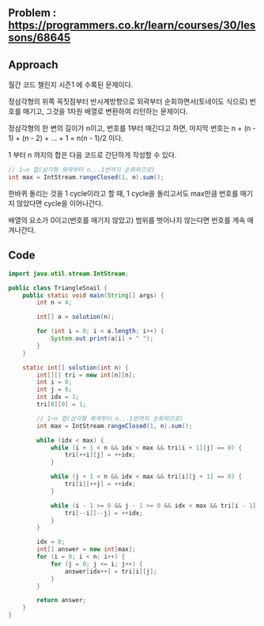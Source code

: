 ## Problem : https://programmers.co.kr/learn/courses/30/lessons/68645

## Approach

월간 코드 챌린지 시즌1 에 수록된 문제이다.

정삼각형의 위쪽 꼭짓점부터 반시계방향으로 외곽부터 순회하면서(토네이도 식으로) 번호를 매기고, 그것을 1차원 배열로 변환하여 리턴하는 문제이다.

정삼각형의 한 변의 길이가 n이고, 번호를 1부터 매긴다고 하면, 마지막 번호는 n + (n - 1) + (n - 2) + ... + 1 = n(n - 1)/2 이다. 

1 부터 n 까지의 합은 다음 코드로 간단하게 작성할 수 있다.

```java
// 1~n 합(삼각형 외곽부터 n...1번까지 순회하므로)
int max = IntStream.rangeClosed(1, n).sum();
```

한바퀴 돌리는 것을 1 cycle이라고 할 때, 1 cycle을 돌리고서도 max만큼 번호를 매기지 않았다면 cycle을 이어나간다.

배열의 요소가 0이고(번호를 매기지 않았고) 범위를 벗어나지 않는다면 번호를 계속 매겨나간다.

## Code

```java
import java.util.stream.IntStream;

public class TriangleSnail {
    public static void main(String[] args) {
        int n = 4;

        int[] a = solution(n);

        for (int i = 0; i < a.length; i++) {
            System.out.print(a[i] + " ");
        }
    }

    static int[] solution(int n) {
        int[][] tri = new int[n][n];
        int i = 0;
        int j = 0;
        int idx = 1;
        tri[0][0] = 1;

        // 1~n 합(삼각형 외곽부터 n...1번까지 순회하므로)
        int max = IntStream.rangeClosed(1, n).sum();

        while (idx < max) {
            while (i + 1 < n && idx < max && tri[i + 1][j] == 0) {
                tri[++i][j] = ++idx;
            }

            while (j + 1 < n && idx < max && tri[i][j + 1] == 0) {
                tri[i][++j] = ++idx;
            }

            while (i - 1 >= 0 && j - 1 >= 0 && idx < max && tri[i - 1][j - 1] == 0) {
                tri[--i][--j] = ++idx;
            }
        }

        idx = 0;
        int[] answer = new int[max];
        for (i = 0; i < n; i++) {
            for (j = 0; j <= i; j++) {
                answer[idx++] = tri[i][j];
            }
        }

        return answer;
    }
}

```

